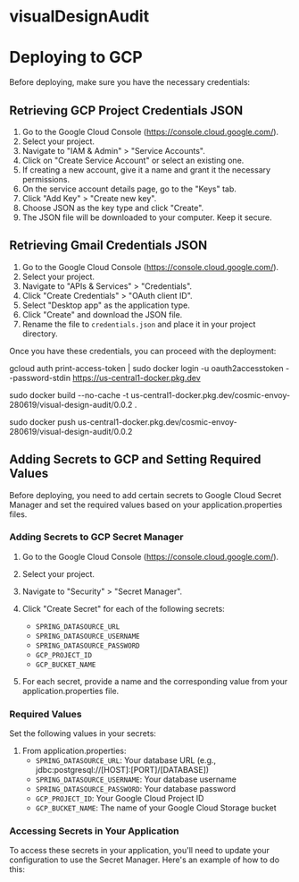 # visualDesignAudit

# Deploying to GCP

Before deploying, make sure you have the necessary credentials:

## Retrieving GCP Project Credentials JSON

1. Go to the Google Cloud Console (https://console.cloud.google.com/).
2. Select your project.
3. Navigate to "IAM & Admin" > "Service Accounts".
4. Click on "Create Service Account" or select an existing one.
5. If creating a new account, give it a name and grant it the necessary permissions.
6. On the service account details page, go to the "Keys" tab.
7. Click "Add Key" > "Create new key".
8. Choose JSON as the key type and click "Create".
9. The JSON file will be downloaded to your computer. Keep it secure.

## Retrieving Gmail Credentials JSON

1. Go to the Google Cloud Console (https://console.cloud.google.com/).
2. Select your project.
3. Navigate to "APIs & Services" > "Credentials".
4. Click "Create Credentials" > "OAuth client ID".
5. Select "Desktop app" as the application type.
6. Click "Create" and download the JSON file.
7. Rename the file to `credentials.json` and place it in your project directory.

Once you have these credentials, you can proceed with the deployment:

gcloud auth print-access-token | sudo docker login -u oauth2accesstoken --password-stdin https://us-central1-docker.pkg.dev

sudo docker build --no-cache -t us-central1-docker.pkg.dev/cosmic-envoy-280619/visual-design-audit/0.0.2 .

sudo docker push us-central1-docker.pkg.dev/cosmic-envoy-280619/visual-design-audit/0.0.2

## Adding Secrets to GCP and Setting Required Values

Before deploying, you need to add certain secrets to Google Cloud Secret Manager and set the required values based on your application.properties files.

### Adding Secrets to GCP Secret Manager

1. Go to the Google Cloud Console (https://console.cloud.google.com/).
2. Select your project.
3. Navigate to "Security" > "Secret Manager".
4. Click "Create Secret" for each of the following secrets:

   - `SPRING_DATASOURCE_URL`
   - `SPRING_DATASOURCE_USERNAME`
   - `SPRING_DATASOURCE_PASSWORD`
   - `GCP_PROJECT_ID`
   - `GCP_BUCKET_NAME`

5. For each secret, provide a name and the corresponding value from your application.properties file.

### Required Values

Set the following values in your secrets:

1. From application.properties:
   - `SPRING_DATASOURCE_URL`: Your database URL (e.g., jdbc:postgresql://[HOST]:[PORT]/[DATABASE])
   - `SPRING_DATASOURCE_USERNAME`: Your database username
   - `SPRING_DATASOURCE_PASSWORD`: Your database password
   - `GCP_PROJECT_ID`: Your Google Cloud Project ID
   - `GCP_BUCKET_NAME`: The name of your Google Cloud Storage bucket

### Accessing Secrets in Your Application

To access these secrets in your application, you'll need to update your configuration to use the Secret Manager. Here's an example of how to do this:

